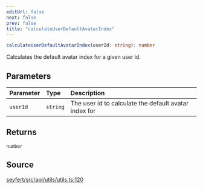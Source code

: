 ```yaml
---
editUrl: false
next: false
prev: false
title: "calculateUserDefaultAvatarIndex"
---
```


```ts
calculateUserDefaultAvatarIndex(userId: string): number
```

Calculates the default avatar index for a given user id.

## Parameters

| Parameter | Type | Description |
| :------ | :------ | :------ |
| `userId` | `string` | The user id to calculate the default avatar index for |

## Returns

`number`

## Source

[seyfert/src/api/utils/utils.ts:120](https://github.com/potoland/potocuit/blob/e332d7a/src/api/utils/utils.ts#L120)
